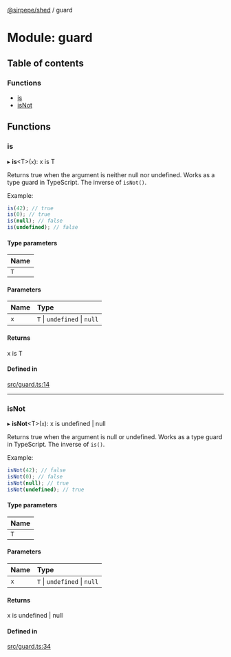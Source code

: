 [@sirpepe/shed](../README.md) / guard

# Module: guard

## Table of contents

### Functions

- [is](guard.md#is)
- [isNot](guard.md#isnot)

## Functions

### is

▸ **is**<T\>(`x`): x is T

Returns true when the argument is neither null nor undefined. Works as a type
guard in TypeScript. The inverse of `isNot()`.

Example:

```typescript
is(42); // true
is(0); // true
is(null); // false
is(undefined); // false
```

#### Type parameters

| Name |
| :------ |
| `T` |

#### Parameters

| Name | Type |
| :------ | :------ |
| `x` | `T` \| `undefined` \| ``null`` |

#### Returns

x is T

#### Defined in

[src/guard.ts:14](https://github.com/SirPepe/shed/blob/cc4b0c5/src/guard.ts#L14)

___

### isNot

▸ **isNot**<T\>(`x`): x is undefined \| null

Returns true when the argument is null or undefined. Works as a type guard in
TypeScript. The inverse of `is()`.

Example:

```typescript
isNot(42); // false
isNot(0); // false
isNot(null); // true
isNot(undefined); // true
```

#### Type parameters

| Name |
| :------ |
| `T` |

#### Parameters

| Name | Type |
| :------ | :------ |
| `x` | `T` \| `undefined` \| ``null`` |

#### Returns

x is undefined \| null

#### Defined in

[src/guard.ts:34](https://github.com/SirPepe/shed/blob/cc4b0c5/src/guard.ts#L34)
